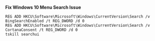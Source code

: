 **Fix Windows 10 Menu Search Issue**

    REG ADD HKCU\Software\Microsoft\Windows\CurrentVersion\Search /v BingSearchEnabled /t REG_DWORD /d 0
    REG ADD HKCU\Software\Microsoft\Windows\CurrentVersion\Search /v CortanaConsent /t REG_DWORD /d 0
    tskill searchui
